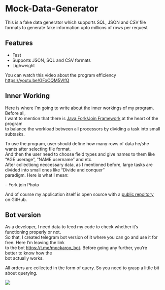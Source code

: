 <h1 class="code-line" data-line-start=0 data-line-end=1 ><a id="MockDataGenerator_0"></a>Mock-Data-Generator</h1>
<p class="has-line-data" data-line-start="3" data-line-end="5">This is a fake data generator which supports SQL, JSON and CSV file<br>
formats to generate fake information upto millions of rows per request</p>
<h2 class="code-line" data-line-start=6 data-line-end=7 ><a id="Features_6"></a>Features</h2>
<ul>
<li class="has-line-data" data-line-start="8" data-line-end="9">Fast</li>
<li class="has-line-data" data-line-start="9" data-line-end="10">Supports JSON, SQL and CSV formats</li>
<li class="has-line-data" data-line-start="10" data-line-end="11">Lighweight</li>
</ul>
<p class="has-line-data" data-line-start="13" data-line-end="14">You can watch this video about the program efficiency <a href="https://youtu.be/GFxCQM5VIfQ">https://youtu.be/GFxCQM5VIfQ</a></p>
<h2 class="code-line" data-line-start=17 data-line-end=18 ><a id="Inner_Working_17"></a>Inner Working</h2>
<p class="has-line-data" data-line-start="19" data-line-end="22">Here is where I’m going to write about the inner workings of my program. Before all,<br>
I want to mention that there is  <a href="https://docs.oracle.com/javase/tutorial/essential/concurrency/forkjoin.html">Java Fork/Join Framework</a> at the heart of the program<br>
to balance the workload between all processors by dividing a task into small subtasks.</p>
<p class="has-line-data" data-line-start="23" data-line-end="27">To use the program, user should define how  many rows of data he/she wants after selecting file format.<br>
And then the user need to choose field types and give names to them like “AGE userage”, “NAME username” and etc.<br>
After collectiong neccessary data, as I mentioned before, large tasks are divided into small ones like “Divide and conquer”<br>
paradigm. Here is what I mean:</p>
<p class="has-line-data" data-line-start="28" data-line-end="29">– Fork join Photo</p>
<p class="has-line-data" data-line-start="30" data-line-end="32">And of course my application itself is open source with a <a href="https://github.com/OtabekEshpulatov/mock-data-generator">public repoitory</a><br>
on GitHub.</p>
<h2 class="code-line" data-line-start=33 data-line-end=34 ><a id="Bot_version_33"></a>Bot version</h2>
<p class="has-line-data" data-line-start="35" data-line-end="39">As a developer, I need data to feed my code to check whether it’s functioning properly or not.<br>
So that, I created telegram bot version of it where you can go and use it for free. Here I’m leaving the link<br>
to the bot <a href="https://t.me/mockaroo_bot">https://t.me/mockaroo_bot</a>. Before going any further, you’re better to know how the<br>
bot actually works.</p>
<p class="has-line-data" data-line-start="40" data-line-end="41">All orders are collected in the form of query. So you need to grasp a little bit about querying.</p>
<img src="https://drive.google.com/file/d/1HLpDiaKPEHCeGwqVfa1hLHEqw6ACVM8o/view?usp=sharing">
